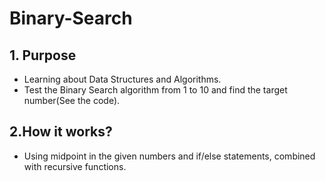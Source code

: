 # Binary-Search
## 1. Purpose
- Learning about Data Structures and Algorithms.
- Test the Binary Search algorithm from 1 to 10 and find the target number(See the code).
## 2.How it works?
- Using midpoint in the given numbers and if/else statements, combined with recursive functions.
